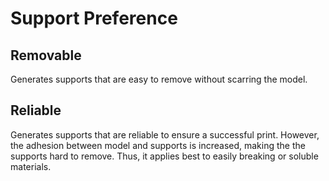 # Support Preference

## Removable

Generates supports that are easy to remove without scarring the model.

## Reliable

Generates supports that are reliable to ensure a successful print. However, the adhesion between model and supports is increased, making the the supports hard to remove. Thus, it applies best to easily breaking or soluble materials.

